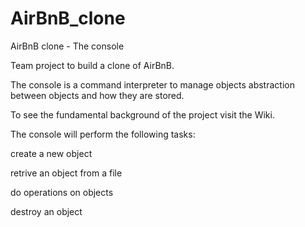 # AirBnB_clone

AirBnB clone - The console

Team project to build a clone of AirBnB.

The console is a command interpreter to manage objects abstraction between objects and how they are stored.

To see the fundamental background of the project visit the Wiki.

The console will perform the following tasks:

create a new object

retrive an object from a file

do operations on objects

destroy an object
